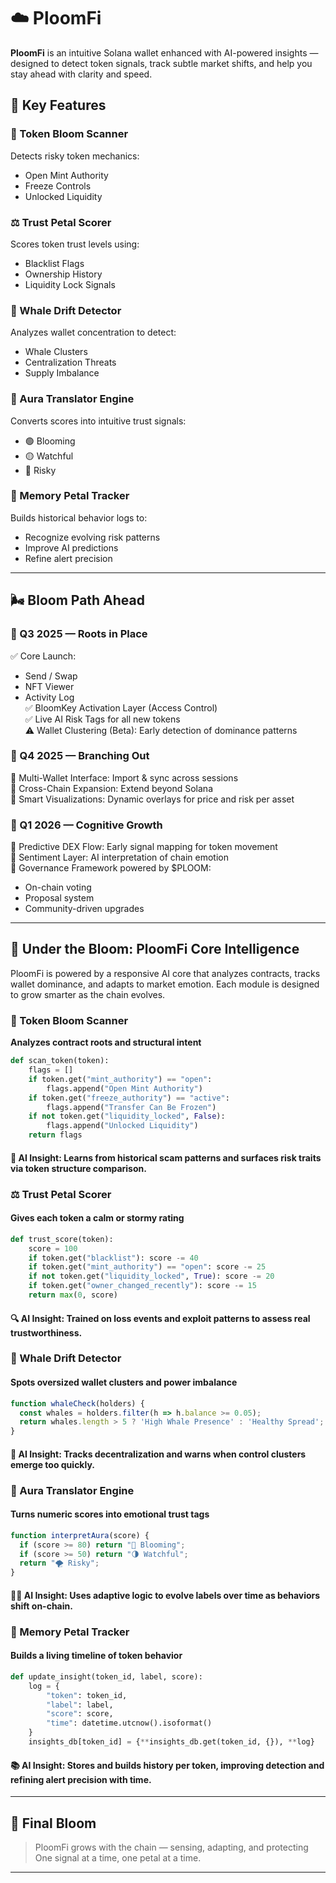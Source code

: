 # ☁️ PloomFi

**PloomFi** is an intuitive Solana wallet enhanced with AI-powered insights — designed to detect token signals, track subtle market shifts, and help you stay ahead with clarity and speed.

## 🔑 Key Features

### 🌱 Token Bloom Scanner  
Detects risky token mechanics:
- Open Mint Authority  
- Freeze Controls  
- Unlocked Liquidity  

### ⚖️ Trust Petal Scorer  
Scores token trust levels using:
- Blacklist Flags  
- Ownership History  
- Liquidity Lock Signals  

### 🐳 Whale Drift Detector  
Analyzes wallet concentration to detect:
- Whale Clusters  
- Centralization Threats  
- Supply Imbalance

### 🔮 Aura Translator Engine  
Converts scores into intuitive trust signals:
- 🟢 Blooming  
- 🟡 Watchful  
- 🔴 Risky  

### 📜 Memory Petal Tracker  
Builds historical behavior logs to:
- Recognize evolving risk patterns  
- Improve AI predictions  
- Refine alert precision  

---

## 🌬️ Bloom Path Ahead

### 🌱 Q3 2025 — Roots in Place  
✅ Core Launch:
- Send / Swap  
- NFT Viewer  
- Activity Log  
✅ BloomKey Activation Layer (Access Control)  
✅ Live AI Risk Tags for all new tokens  
⚠️ Wallet Clustering (Beta): Early detection of dominance patterns

### 🌿 Q4 2025 — Branching Out  
🔹 Multi-Wallet Interface: Import & sync across sessions  
🔹 Cross-Chain Expansion: Extend beyond Solana  
🔹 Smart Visualizations: Dynamic overlays for price and risk per asset

### 🌸 Q1 2026 — Cognitive Growth  
🔹 Predictive DEX Flow: Early signal mapping for token movement  
🔹 Sentiment Layer: AI interpretation of chain emotion  
🔹 Governance Framework powered by $PLOOM:
- On-chain voting  
- Proposal system  
- Community-driven upgrades

---

## 🌿 Under the Bloom: PloomFi Core Intelligence
PloomFi is powered by a responsive AI core that analyzes contracts, tracks wallet dominance, and adapts to market emotion. Each module is designed to grow smarter as the chain evolves.

### 🌱 Token Bloom Scanner  
**Analyzes contract roots and structural intent**

```python
def scan_token(token):
    flags = []
    if token.get("mint_authority") == "open":
        flags.append("Open Mint Authority")
    if token.get("freeze_authority") == "active":
        flags.append("Transfer Can Be Frozen")
    if not token.get("liquidity_locked", False):
        flags.append("Unlocked Liquidity")
    return flags
```
#### 🧠 AI Insight: Learns from historical scam patterns and surfaces risk traits via token structure comparison.

### ⚖️ Trust Petal Scorer
#### Gives each token a calm or stormy rating

```python
def trust_score(token):
    score = 100
    if token.get("blacklist"): score -= 40
    if token.get("mint_authority") == "open": score -= 25
    if not token.get("liquidity_locked", True): score -= 20
    if token.get("owner_changed_recently"): score -= 15
    return max(0, score)
```
#### 🔍 AI Insight: Trained on loss events and exploit patterns to assess real trustworthiness.

### 🐳 Whale Drift Detector
#### Spots oversized wallet clusters and power imbalance

```javascript
function whaleCheck(holders) {
  const whales = holders.filter(h => h.balance >= 0.05);
  return whales.length > 5 ? 'High Whale Presence' : 'Healthy Spread';
}
```
#### 🔮 AI Insight: Tracks decentralization and warns when control clusters emerge too quickly.

### 🔮 Aura Translator Engine
#### Turns numeric scores into emotional trust tags

```javascript
function interpretAura(score) {
  if (score >= 80) return "🌼 Blooming";
  if (score >= 50) return "🌗 Watchful";
  return "🌪 Risky";
}
```
#### 🧘‍♀️ AI Insight: Uses adaptive logic to evolve labels over time as behaviors shift on-chain.

### 📜 Memory Petal Tracker
#### Builds a living timeline of token behavior

```python
def update_insight(token_id, label, score):
    log = {
        "token": token_id,
        "label": label,
        "score": score,
        "time": datetime.utcnow().isoformat()
    }
    insights_db[token_id] = {**insights_db.get(token_id, {}), **log}
```
#### 📚 AI Insight: Stores and builds history per token, improving detection and refining alert precision with time.

---

## 🌸 Final Bloom

> PloomFi grows with the chain — sensing, adapting, and protecting  
> One signal at a time, one petal at a time.

---
